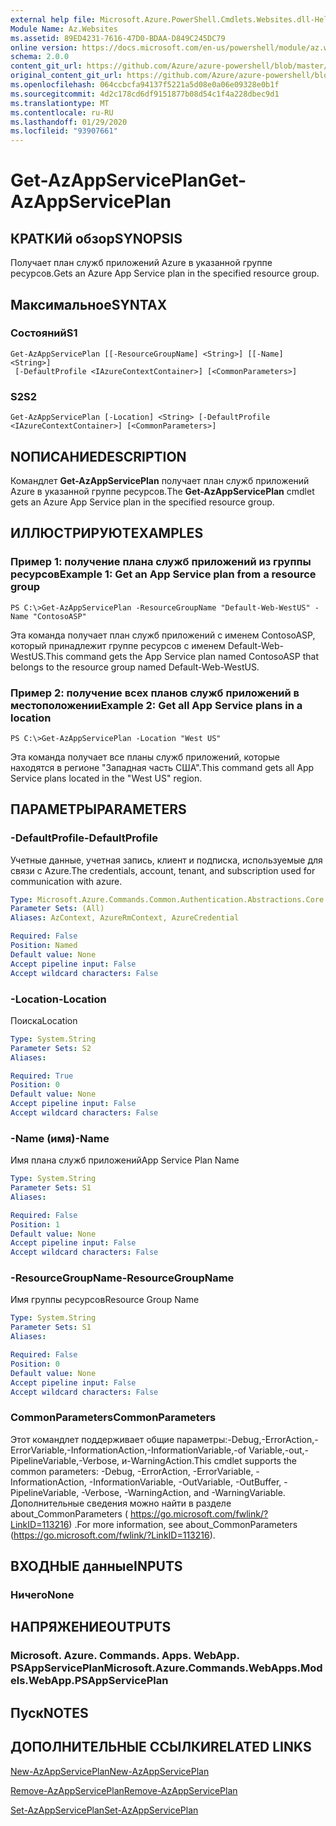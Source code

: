 ```yaml
---
external help file: Microsoft.Azure.PowerShell.Cmdlets.Websites.dll-Help.xml
Module Name: Az.Websites
ms.assetid: 89ED4231-7616-47D0-BDAA-D849C245DC79
online version: https://docs.microsoft.com/en-us/powershell/module/az.websites/get-azappserviceplan
schema: 2.0.0
content_git_url: https://github.com/Azure/azure-powershell/blob/master/src/Websites/Websites/help/Get-AzAppServicePlan.md
original_content_git_url: https://github.com/Azure/azure-powershell/blob/master/src/Websites/Websites/help/Get-AzAppServicePlan.md
ms.openlocfilehash: 064ccbcfa94137f5221a5d08e0a06e09328e0b1f
ms.sourcegitcommit: 4d2c178cd6df9151877b08d54c1f4a228dbec9d1
ms.translationtype: MT
ms.contentlocale: ru-RU
ms.lasthandoff: 01/29/2020
ms.locfileid: "93907661"
---
```

# <span data-ttu-id="cf2c5-101">Get-AzAppServicePlan</span><span class="sxs-lookup"><span data-stu-id="cf2c5-101">Get-AzAppServicePlan</span></span>

## <span data-ttu-id="cf2c5-102">КРАТКИй обзор</span><span class="sxs-lookup"><span data-stu-id="cf2c5-102">SYNOPSIS</span></span>
<span data-ttu-id="cf2c5-103">Получает план служб приложений Azure в указанной группе ресурсов.</span><span class="sxs-lookup"><span data-stu-id="cf2c5-103">Gets an Azure App Service plan in the specified resource group.</span></span>

## <span data-ttu-id="cf2c5-104">Максимальное</span><span class="sxs-lookup"><span data-stu-id="cf2c5-104">SYNTAX</span></span>

### <span data-ttu-id="cf2c5-105">Состояний</span><span class="sxs-lookup"><span data-stu-id="cf2c5-105">S1</span></span>
```
Get-AzAppServicePlan [[-ResourceGroupName] <String>] [[-Name] <String>]
 [-DefaultProfile <IAzureContextContainer>] [<CommonParameters>]
```

### <span data-ttu-id="cf2c5-106">S2</span><span class="sxs-lookup"><span data-stu-id="cf2c5-106">S2</span></span>
```
Get-AzAppServicePlan [-Location] <String> [-DefaultProfile <IAzureContextContainer>] [<CommonParameters>]
```

## <span data-ttu-id="cf2c5-107">NОПИСАНИЕ</span><span class="sxs-lookup"><span data-stu-id="cf2c5-107">DESCRIPTION</span></span>
<span data-ttu-id="cf2c5-108">Командлет **Get-AzAppServicePlan** получает план служб приложений Azure в указанной группе ресурсов.</span><span class="sxs-lookup"><span data-stu-id="cf2c5-108">The **Get-AzAppServicePlan** cmdlet gets an Azure App Service plan in the specified resource group.</span></span>

## <span data-ttu-id="cf2c5-109">ИЛЛЮСТРИРУЮТ</span><span class="sxs-lookup"><span data-stu-id="cf2c5-109">EXAMPLES</span></span>

### <span data-ttu-id="cf2c5-110">Пример 1: получение плана служб приложений из группы ресурсов</span><span class="sxs-lookup"><span data-stu-id="cf2c5-110">Example 1: Get an App Service plan from a resource group</span></span>
```
PS C:\>Get-AzAppServicePlan -ResourceGroupName "Default-Web-WestUS" -Name "ContosoASP"
```

<span data-ttu-id="cf2c5-111">Эта команда получает план служб приложений с именем ContosoASP, который принадлежит группе ресурсов с именем Default-Web-WestUS.</span><span class="sxs-lookup"><span data-stu-id="cf2c5-111">This command gets the App Service plan named ContosoASP that belongs to the resource group named Default-Web-WestUS.</span></span>

### <span data-ttu-id="cf2c5-112">Пример 2: получение всех планов служб приложений в местоположении</span><span class="sxs-lookup"><span data-stu-id="cf2c5-112">Example 2: Get all App Service plans in a location</span></span>
```
PS C:\>Get-AzAppServicePlan -Location "West US"
```

<span data-ttu-id="cf2c5-113">Эта команда получает все планы служб приложений, которые находятся в регионе "Западная часть США".</span><span class="sxs-lookup"><span data-stu-id="cf2c5-113">This command gets all App Service plans located in the "West US" region.</span></span>

## <span data-ttu-id="cf2c5-114">ПАРАМЕТРЫ</span><span class="sxs-lookup"><span data-stu-id="cf2c5-114">PARAMETERS</span></span>

### <span data-ttu-id="cf2c5-115">-DefaultProfile</span><span class="sxs-lookup"><span data-stu-id="cf2c5-115">-DefaultProfile</span></span>
<span data-ttu-id="cf2c5-116">Учетные данные, учетная запись, клиент и подписка, используемые для связи с Azure.</span><span class="sxs-lookup"><span data-stu-id="cf2c5-116">The credentials, account, tenant, and subscription used for communication with azure.</span></span>

```yaml
Type: Microsoft.Azure.Commands.Common.Authentication.Abstractions.Core.IAzureContextContainer
Parameter Sets: (All)
Aliases: AzContext, AzureRmContext, AzureCredential

Required: False
Position: Named
Default value: None
Accept pipeline input: False
Accept wildcard characters: False
```

### <span data-ttu-id="cf2c5-117">-Location</span><span class="sxs-lookup"><span data-stu-id="cf2c5-117">-Location</span></span>
<span data-ttu-id="cf2c5-118">Поиска</span><span class="sxs-lookup"><span data-stu-id="cf2c5-118">Location</span></span> 

```yaml
Type: System.String
Parameter Sets: S2
Aliases:

Required: True
Position: 0
Default value: None
Accept pipeline input: False
Accept wildcard characters: False
```

### <span data-ttu-id="cf2c5-119">-Name (имя)</span><span class="sxs-lookup"><span data-stu-id="cf2c5-119">-Name</span></span>
<span data-ttu-id="cf2c5-120">Имя плана служб приложений</span><span class="sxs-lookup"><span data-stu-id="cf2c5-120">App Service Plan Name</span></span>

```yaml
Type: System.String
Parameter Sets: S1
Aliases:

Required: False
Position: 1
Default value: None
Accept pipeline input: False
Accept wildcard characters: False
```

### <span data-ttu-id="cf2c5-121">-ResourceGroupName</span><span class="sxs-lookup"><span data-stu-id="cf2c5-121">-ResourceGroupName</span></span>
<span data-ttu-id="cf2c5-122">Имя группы ресурсов</span><span class="sxs-lookup"><span data-stu-id="cf2c5-122">Resource Group Name</span></span>

```yaml
Type: System.String
Parameter Sets: S1
Aliases:

Required: False
Position: 0
Default value: None
Accept pipeline input: False
Accept wildcard characters: False
```

### <span data-ttu-id="cf2c5-123">CommonParameters</span><span class="sxs-lookup"><span data-stu-id="cf2c5-123">CommonParameters</span></span>
<span data-ttu-id="cf2c5-124">Этот командлет поддерживает общие параметры:-Debug,-ErrorAction,-ErrorVariable,-InformationAction,-InformationVariable,-of Variable,-out,-PipelineVariable,-Verbose, и-WarningAction.</span><span class="sxs-lookup"><span data-stu-id="cf2c5-124">This cmdlet supports the common parameters: -Debug, -ErrorAction, -ErrorVariable, -InformationAction, -InformationVariable, -OutVariable, -OutBuffer, -PipelineVariable, -Verbose, -WarningAction, and -WarningVariable.</span></span> <span data-ttu-id="cf2c5-125">Дополнительные сведения можно найти в разделе about_CommonParameters ( https://go.microsoft.com/fwlink/?LinkID=113216) .</span><span class="sxs-lookup"><span data-stu-id="cf2c5-125">For more information, see about_CommonParameters (https://go.microsoft.com/fwlink/?LinkID=113216).</span></span>

## <span data-ttu-id="cf2c5-126">ВХОДНЫЕ данные</span><span class="sxs-lookup"><span data-stu-id="cf2c5-126">INPUTS</span></span>

### <span data-ttu-id="cf2c5-127">Ничего</span><span class="sxs-lookup"><span data-stu-id="cf2c5-127">None</span></span>

## <span data-ttu-id="cf2c5-128">НАПРЯЖЕНИЕ</span><span class="sxs-lookup"><span data-stu-id="cf2c5-128">OUTPUTS</span></span>

### <span data-ttu-id="cf2c5-129">Microsoft. Azure. Commands. Apps. WebApp. PSAppServicePlan</span><span class="sxs-lookup"><span data-stu-id="cf2c5-129">Microsoft.Azure.Commands.WebApps.Models.WebApp.PSAppServicePlan</span></span>

## <span data-ttu-id="cf2c5-130">Пуск</span><span class="sxs-lookup"><span data-stu-id="cf2c5-130">NOTES</span></span>

## <span data-ttu-id="cf2c5-131">ДОПОЛНИТЕЛЬНЫЕ ССЫЛКИ</span><span class="sxs-lookup"><span data-stu-id="cf2c5-131">RELATED LINKS</span></span>

[<span data-ttu-id="cf2c5-132">New-AzAppServicePlan</span><span class="sxs-lookup"><span data-stu-id="cf2c5-132">New-AzAppServicePlan</span></span>](./New-AzAppServicePlan.md)

[<span data-ttu-id="cf2c5-133">Remove-AzAppServicePlan</span><span class="sxs-lookup"><span data-stu-id="cf2c5-133">Remove-AzAppServicePlan</span></span>](./Remove-AzAppServicePlan.md)

[<span data-ttu-id="cf2c5-134">Set-AzAppServicePlan</span><span class="sxs-lookup"><span data-stu-id="cf2c5-134">Set-AzAppServicePlan</span></span>](./Set-AzAppServicePlan.md)


